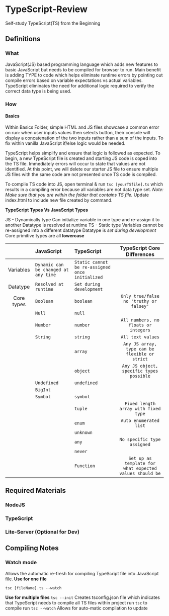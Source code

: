 # TypeScript-Review

Self-study TypeScript(TS) from the Beginning

## Definitions

### What

JavaScript(JS) based programming language which adds new features to basic JavaScript but needs to be compiled for browser to run. Main benefit is adding TYPE to code which helps eliminate runtime errors by pointing out compile errors based on variable expectations vs actual variables. TypeScript eliminates the need for additional logic required to verify the correct data type is being used.

### How

#### Basics

Within Basics Folder, simple HTML and JS files showcase a common error on run: when user inputs values then selects button, their console will display a concatenation of the two inputs rather than a sum of the inputs. To fix within vanilla JavaScript if/else logic would be needed.

TypeScript helps simplify and ensure that logic is followed as expected. To begin, a new TypeScript file is created and starting JS code is coped into the TS file. Immediately errors will occur to state that values are not identified. At this point, we will delete our starter JS file to ensure multiple JS files with the same code are not presented once TS code is compiled.

To compile TS code into JS, open terminal & run `tsc [yourTSfile].ts` which results in a compiling error because all variables are not data type set. _Note: Make sure that you are within the folder that contains TS file._ Update index.html to include new file created by command.

**TypeScript Types Vs JavaScript Types**

JS - Dynamically type
Can initialize variable in one type and re-assign it to another
Datatype is resolved at runtime
TS - Static type
Variables cannot be re-assigned into a different datatype
Datatype is _set during development_
Core primitive types are all **lowercase**

|            | JavaScript                           | TypeScript                                      |               TypeScript Core Differences               |
| :--------: | :----------------------------------- | :---------------------------------------------- | :-----------------------------------------------------: |
| Variables  | `Dynamic can be changed at any time` | `Static cannot be re-assigned once initialized` |                                                         |
|  Datatype  | `Resolved at runtime`                | `Set during development`                        |                                                         |
| Core types | `Boolean`                            | `boolean`                                       |         `Only true/false no 'truthy or falsey'`         |
|            | `Null`                               | `null`                                          |
|            | `Number`                             | `number`                                        |          `All numbers, no floats or integers`           |
|            | `String`                             | `string`                                        |                    `All text values`                    |
|            |                                      | `array`                                         |     `Any JS array, type can be flexible or strict`      |
|            |                                      | `object`                                        |        `Any JS object, specific types possible`         |
|            | `Undefined`                          | `undefined`                                     |
|            | `BigInt`                             |                                                 |
|            | `Symbol`                             | `symbol`                                        |
|            |                                      | `tuple`                                         |          `Fixed length array with fixed type`           |
|            |                                      | `enum`                                          |                 `Auto enumerated list`                  |
|            |                                      | `unknown`                                       |
|            |                                      | `any`                                           |               `No specific type assigned`               |
|            |                                      | `never`                                         |                                                         |
|            |                                      | `Function`                                      | `Set up as template for what expected values should be` |

## Required Materials

### NodeJS

### TypeScript

### Lite-Server (Optional for Dev)

## Compiling Notes

### Watch mode

Allows the automatic re-fresh for compiling TypeScript file into JavaScript file. **Use for one file**

`tsc [fileName].ts --watch`

**Use for multiple files**
`tsc --init`
Creates tsconfig.json file which indicates that TypeScript needs to compile all TS files within project
run `tsc` to compile
run `tsc --watch`
Allows for auto-matic compilation to update
